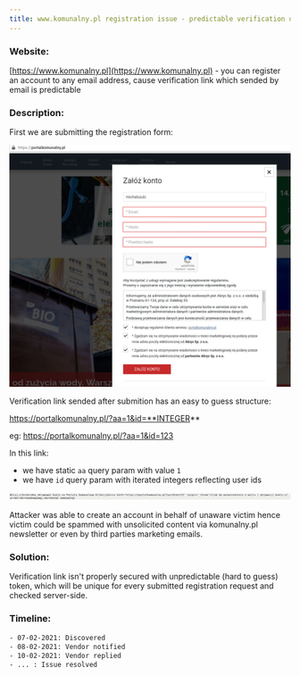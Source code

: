 ```yaml
---
title: www.komunalny.pl registration issue - predictable verification url
---
```

### Website:
[https://www.komunalny.pl](https://www.komunalny.pl) - you can register an account to any email address, cause verification link which sended by email is predictable

### Description:
First we are submitting the registration form:

![Registration form](img/2021-02-07/registration-page.png "Registration form")

Verification link sended after submition has an easy to guess structure:

https://portalkomunalny.pl/?aa=1&id=**INTEGER**

eg: https://portalkomunalny.pl/?aa=1&id=123

In this link:
  - we have static `aa` query param with value `1`
  - we have `id` query param with iterated integers reflecting user ids  

![Email source with a verification link](img/2021-02-07/verification_email_source.png "Email source with a verification link")

Attacker was able to create an account in behalf of unaware victim hence victim could be spammed with unsolicited content via komunalny.pl newsletter or even by third parties marketing emails.

### Solution:

Verification link isn't properly secured with unpredictable (hard to guess) token, which will be unique for every submitted registration request and checked server-side.

### Timeline:
    - 07-02-2021: Discovered
    - 08-02-2021: Vendor notified
    - 10-02-2021: Vendor replied
    - ... : Issue resolved

